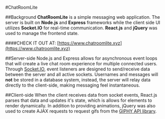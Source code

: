 #ChatRoomLite

##Background
**ChatRoomLite** is a simple messaging web application. The server is built on **Node.js** and **Express** frameworks while the client side UI utilizes **Socket.IO** for real-time communication. **React.js** and **jQuery** was used to manage the frontend state.

####CHECK IT OUT AT: [https://www.chatroomlite.xyz](https://www.chatroomlite.xyz)

##Server-side
Node.js and Express allows for asynchronous event loops that will create a live chat room experience for multiple connected users. Through [Socket.IO](http://socket.io/), event listeners are designed to send/receive data between the server and all active sockets. Usernames and messages will **not** be stored in a database system, instead, the server will relay data directly to the client-side, making messaging feel instantaneous.

##Client-side
When the client receives data from socket events, React.js parses that data and updates it's state, which is allows for elements to render dynamically. In addition to providing animations, jQuery was also used to create AJAX requests to request gifs from the [GIPHY API library](https://github.com/Giphy/GiphyAPI).
